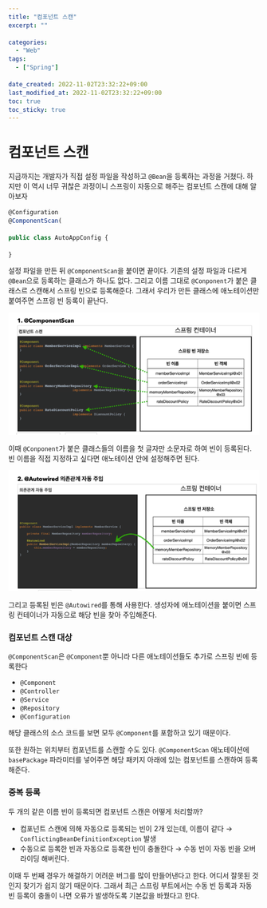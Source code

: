 ```yaml
---
title: "컴포넌트 스캔"
excerpt: ""

categories:
  - "Web"
tags:
  - ["Spring"]

date_created: 2022-11-02T23:32:22+09:00
last_modified_at: 2022-11-02T23:32:22+09:00
toc: true
toc_sticky: true
---
```


# 컴포넌트 스캔

지금까지는 개발자가 직접 설정 파일을 작성하고 `@Bean`을 등록하는 과정을 거쳤다. 하지만 이 역시 너무 귀찮은 과정이니 스프링이 자동으로 해주는 컴포넌트 스캔에 대해 알아보자

```jsx
@Configuration
@ComponentScan(

public class AutoAppConfig {

}
```

설정 파일을 만든 뒤 `@ComponentScan`을 붙이면 끝이다. 기존의 설정 파일과 다르게 `@Bean`으로 등록하는 클래스가 하나도 없다. 그리고 이름 그대로 `@Conponent`가 붙은 클래스르 스캔해서 스프링 빈으로 등록해준다. 그래서 우리가 만든 클래스에 애노테이션만 붙여주면 스프링 빈 등록이 끝난다.

![Untitled](/assets/img/2022-11-16/componentScan.png)

이때 `@Conponent`가 붙은 클래스들의 이름을 첫 글자만 소문자로 하여 빈이 등록된다. 빈 이름을 직접 지정하고 싶다면 애노테이션 안에 설정해주면 된다.

![Untitled](/assets/img/2022-11-16/Autowired.png)

그리고 등록된 빈은 `@Autowired`를 통해 사용한다. 생성자에 애노테이션을 붙이면 스프링 컨테이너가 자동으로 해당 빈을 찾아 주입해준다.

### 컴포넌트 스캔 대상

`@ComponentScan`은 `@Component`뿐 아니라 다른 애노테이션들도 추가로 스프링 빈에 등록한다

- `@Component`
- `@Controller`
- `@Service`
- `@Repository`
- `@Configuration`

해당 클래스의 소스 코드를 보면 모두 `@Component`를 포함하고 있기 때문이다.

또한 원하는 위치부터 컴포넌트를 스캔할 수도 있다. `@ComponentScan` 애노테이션에 `basePackage` 파라미터를 넣어주면 해당 패키지 아래에 있는 컴포넌트를 스캔하여 등록해준다.

### 중복 등록

두 개의 같은 이름 빈이 등록되면 컴포넌트 스캔은 어떻게 처리할까?

- 컴포넌트 스캔에 의해 자동으로 등록되는 빈이 2개 있는데, 이름이 같다
→ `ConflictingBeanDefinitionException` 발생
- 수동으로 등록한 빈과 자동으로 등록한 빈이 충돌한다
→ 수동 빈이 자동 빈을 오버라이딩 해버린다.

이때 두 번째 경우가 해결하기 어려운 버그를 많이 만들어낸다고 한다. 어디서 잘못된 것인지 찾기가 쉽지 않기 때문이다. 그래서 최근 스프링 부트에서는 수동 빈 등록과 자동 빈 등록이 충돌이 나면 오류가 발생하도록 기본값을 바꿨다고 한다.